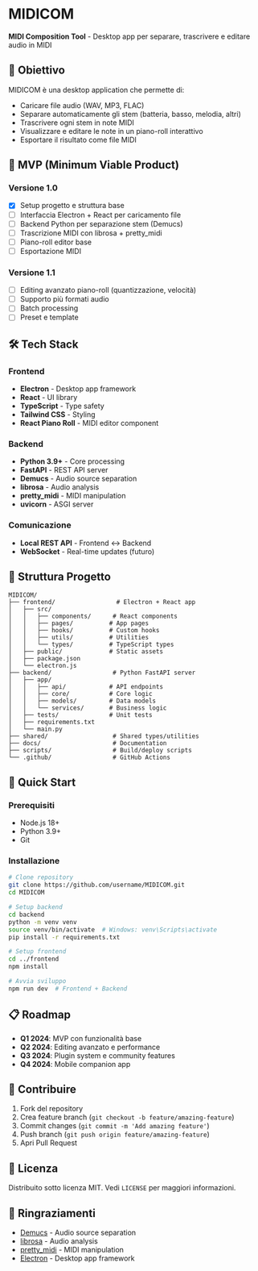 # MIDICOM

**MIDI Composition Tool** - Desktop app per separare, trascrivere e editare audio in MIDI

## 🎯 Obiettivo

MIDICOM è una desktop application che permette di:
- Caricare file audio (WAV, MP3, FLAC)
- Separare automaticamente gli stem (batteria, basso, melodia, altri)
- Trascrivere ogni stem in note MIDI
- Visualizzare e editare le note in un piano-roll interattivo
- Esportare il risultato come file MIDI

## 🚀 MVP (Minimum Viable Product)

### Versione 1.0
- [x] Setup progetto e struttura base
- [ ] Interfaccia Electron + React per caricamento file
- [ ] Backend Python per separazione stem (Demucs)
- [ ] Trascrizione MIDI con librosa + pretty_midi
- [ ] Piano-roll editor base
- [ ] Esportazione MIDI

### Versione 1.1
- [ ] Editing avanzato piano-roll (quantizzazione, velocità)
- [ ] Supporto più formati audio
- [ ] Batch processing
- [ ] Preset e template

## 🛠 Tech Stack

### Frontend
- **Electron** - Desktop app framework
- **React** - UI library
- **TypeScript** - Type safety
- **Tailwind CSS** - Styling
- **React Piano Roll** - MIDI editor component

### Backend
- **Python 3.9+** - Core processing
- **FastAPI** - REST API server
- **Demucs** - Audio source separation
- **librosa** - Audio analysis
- **pretty_midi** - MIDI manipulation
- **uvicorn** - ASGI server

### Comunicazione
- **Local REST API** - Frontend ↔ Backend
- **WebSocket** - Real-time updates (futuro)

## 📁 Struttura Progetto

```
MIDICOM/
├── frontend/                 # Electron + React app
│   ├── src/
│   │   ├── components/      # React components
│   │   ├── pages/          # App pages
│   │   ├── hooks/          # Custom hooks
│   │   ├── utils/          # Utilities
│   │   └── types/          # TypeScript types
│   ├── public/             # Static assets
│   ├── package.json
│   └── electron.js
├── backend/                 # Python FastAPI server
│   ├── app/
│   │   ├── api/            # API endpoints
│   │   ├── core/           # Core logic
│   │   ├── models/         # Data models
│   │   └── services/       # Business logic
│   ├── tests/              # Unit tests
│   ├── requirements.txt
│   └── main.py
├── shared/                  # Shared types/utilities
├── docs/                    # Documentation
├── scripts/                 # Build/deploy scripts
└── .github/                 # GitHub Actions
```

## 🚀 Quick Start

### Prerequisiti
- Node.js 18+
- Python 3.9+
- Git

### Installazione
```bash
# Clone repository
git clone https://github.com/username/MIDICOM.git
cd MIDICOM

# Setup backend
cd backend
python -m venv venv
source venv/bin/activate  # Windows: venv\Scripts\activate
pip install -r requirements.txt

# Setup frontend
cd ../frontend
npm install

# Avvia sviluppo
npm run dev  # Frontend + Backend
```

## 📋 Roadmap

- **Q1 2024**: MVP con funzionalità base
- **Q2 2024**: Editing avanzato e performance
- **Q3 2024**: Plugin system e community features
- **Q4 2024**: Mobile companion app

## 🤝 Contribuire

1. Fork del repository
2. Crea feature branch (`git checkout -b feature/amazing-feature`)
3. Commit changes (`git commit -m 'Add amazing feature'`)
4. Push branch (`git push origin feature/amazing-feature`)
5. Apri Pull Request

## 📄 Licenza

Distribuito sotto licenza MIT. Vedi `LICENSE` per maggiori informazioni.

## 🙏 Ringraziamenti

- [Demucs](https://github.com/facebookresearch/demucs) - Audio source separation
- [librosa](https://librosa.org/) - Audio analysis
- [pretty_midi](https://github.com/craffel/pretty-midi) - MIDI manipulation
- [Electron](https://electronjs.org/) - Desktop app framework

